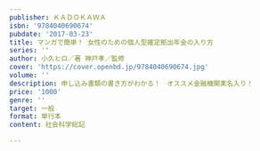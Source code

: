 ```yaml
---
publisher: ＫＡＤＯＫＡＷＡ
isbn: '9784040690674'
pubdate: '2017-03-23'
title: マンガで簡単！ 女性のための個人型確定拠出年金の入り方
series: ''
author: 小久ヒロ／著 神戸孝／監修
cover: 'https://cover.openbd.jp/9784040690674.jpg'
volume: ''
description: 申し込み書類の書き方がわかる！　オススメ金融機関実名入り！
price: '1000'
genre: ''
target: 一般
format: 単行本
content: 社会科学総記

---
```

